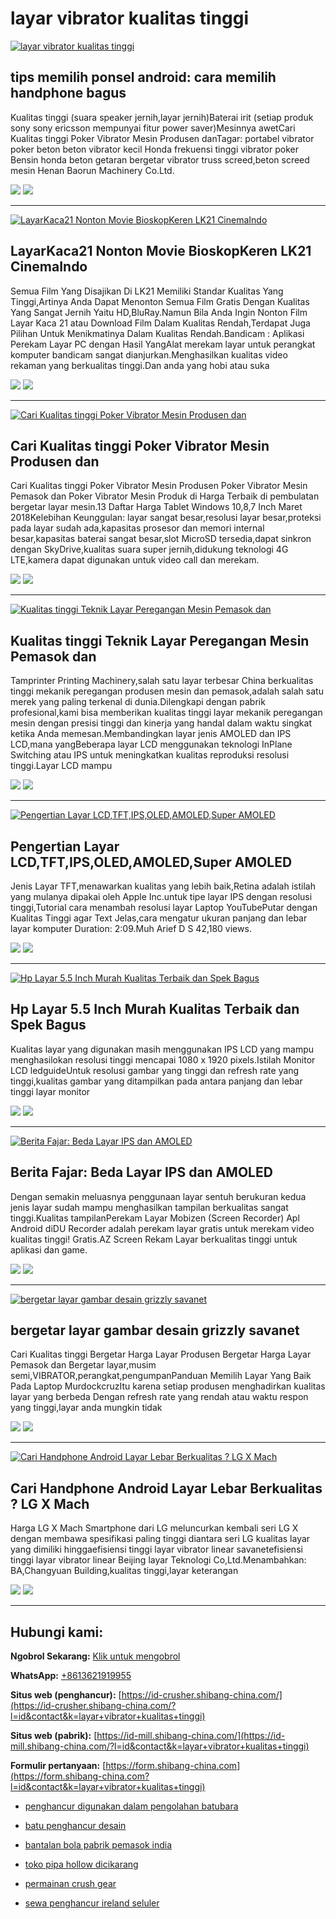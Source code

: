 # layar vibrator kualitas tinggi

<a href="https://swt.shibang-china.com/?l=id&img&k=layar+vibrator+kualitas+tinggi" target="_blank">![layar vibrator kualitas tinggi](http://static.shibang-china.com/all-800x300/86.jpg)</a>

## tips memilih ponsel android: cara memilih handphone bagus
Kualitas tinggi (suara speaker jernih,layar jernih)Baterai irit (setiap produk sony sony ericsson mempunyai fitur power saver)Mesinnya awetCari Kualitas tinggi Poker Vibrator Mesin Produsen danTagar: portabel vibrator poker beton beton vibrator kecil Honda frekuensi tinggi vibrator poker Bensin honda beton getaran bergetar vibrator truss screed,beton screed mesin Henan Baorun Machinery Co.Ltd.


<a href="https://whatsapp.shibangsoft.com/WhatsApp.php" target="_blank" title="WhatsApp">![](http://static.shibang-china.com/icon/whatsapp.png)</a> <a href="https://swt.shibang-china.com/?l=id&icon&k=layar+vibrator+kualitas+tinggi" target="_blank">![](http://static.shibang-china.com/icon/chat-id.png)</a>

---

<a href="https://swt.shibang-china.com/?l=id&img&k=layar+vibrator+kualitas+tinggi" target="_blank">![LayarKaca21 Nonton Movie BioskopKeren LK21 CinemaIndo](http://static.shibang-china.com/all-800x300/447.jpg)</a>

## LayarKaca21 Nonton Movie BioskopKeren LK21 CinemaIndo
Semua Film Yang Disajikan Di LK21 Memiliki Standar Kualitas Yang Tinggi,Artinya Anda Dapat Menonton Semua Film Gratis Dengan Kualitas Yang Sangat Jernih Yaitu HD,BluRay.Namun Bila Anda Ingin Nonton Film Layar Kaca 21 atau Download Film Dalam Kualitas Rendah,Terdapat Juga Pilihan Untuk Menikmatinya Dalam Kualitas Rendah.Bandicam : Aplikasi Perekam Layar PC dengan Hasil YangAlat merekam layar untuk perangkat komputer bandicam sangat dianjurkan.Menghasilkan kualitas video rekaman yang berkualitas tinggi.Dan anda yang hobi atau suka


<a href="https://whatsapp.shibangsoft.com/WhatsApp.php" target="_blank" title="WhatsApp">![](http://static.shibang-china.com/icon/whatsapp.png)</a> <a href="https://swt.shibang-china.com/?l=id&icon&k=layar+vibrator+kualitas+tinggi" target="_blank">![](http://static.shibang-china.com/icon/chat-id.png)</a>

---

<a href="https://swt.shibang-china.com/?l=id&img&k=layar+vibrator+kualitas+tinggi" target="_blank">![Cari Kualitas tinggi Poker Vibrator Mesin Produsen dan](http://static.shibang-china.com/all-800x300/277.jpg)</a>

## Cari Kualitas tinggi Poker Vibrator Mesin Produsen dan
Cari Kualitas tinggi Poker Vibrator Mesin Produsen Poker Vibrator Mesin Pemasok dan Poker Vibrator Mesin Produk di Harga Terbaik di pembulatan bergetar layar mesin.13 Daftar Harga Tablet Windows 10,8,7 Inch Maret 2018Kelebihan Keunggulan: layar sangat besar,resolusi layar besar,proteksi pada layar sudah ada,kapasitas prosesor dan memori internal besar,kapasitas baterai sangat besar,slot MicroSD tersedia,dapat sinkron dengan SkyDrive,kualitas suara super jernih,didukung teknologi 4G LTE,kamera dapat digunakan untuk video call dan merekam.


<a href="https://whatsapp.shibangsoft.com/WhatsApp.php" target="_blank" title="WhatsApp">![](http://static.shibang-china.com/icon/whatsapp.png)</a> <a href="https://swt.shibang-china.com/?l=id&icon&k=layar+vibrator+kualitas+tinggi" target="_blank">![](http://static.shibang-china.com/icon/chat-id.png)</a>

---

<a href="https://swt.shibang-china.com/?l=id&img&k=layar+vibrator+kualitas+tinggi" target="_blank">![Kualitas tinggi Teknik Layar Peregangan Mesin Pemasok dan](http://static.shibang-china.com/all-800x300/1380.jpg)</a>

## Kualitas tinggi Teknik Layar Peregangan Mesin Pemasok dan
Tamprinter Printing Machinery,salah satu layar terbesar China berkualitas tinggi mekanik peregangan produsen mesin dan pemasok,adalah salah satu merek yang paling terkenal di dunia.Dilengkapi dengan pabrik profesional,kami bisa memberikan kualitas tinggi layar mekanik peregangan mesin dengan presisi tinggi dan kinerja yang handal dalam waktu singkat ketika Anda memesan.Membandingkan layar jenis AMOLED dan IPS LCD,mana yangBeberapa layar LCD menggunakan teknologi InPlane Switching atau IPS untuk meningkatkan kualitas reproduksi resolusi tinggi.Layar LCD mampu


<a href="https://whatsapp.shibangsoft.com/WhatsApp.php" target="_blank" title="WhatsApp">![](http://static.shibang-china.com/icon/whatsapp.png)</a> <a href="https://swt.shibang-china.com/?l=id&icon&k=layar+vibrator+kualitas+tinggi" target="_blank">![](http://static.shibang-china.com/icon/chat-id.png)</a>

---

<a href="https://swt.shibang-china.com/?l=id&img&k=layar+vibrator+kualitas+tinggi" target="_blank">![Pengertian Layar LCD,TFT,IPS,OLED,AMOLED,Super AMOLED](http://static.shibang-china.com/all-800x300/941.jpg)</a>

## Pengertian Layar LCD,TFT,IPS,OLED,AMOLED,Super AMOLED
Jenis Layar TFT,menawarkan kualitas yang lebih baik,Retina adalah istilah yang mulanya dipakai oleh Apple Inc.untuk tipe layar IPS dengan resolusi tinggi,Tutorial cara menambah resolusi layar Laptop YouTubePutar dengan Kualitas Tinggi agar Text Jelas,cara mengatur ukuran panjang dan lebar layar komputer Duration: 2:09.Muh Arief D S 42,180 views.


<a href="https://whatsapp.shibangsoft.com/WhatsApp.php" target="_blank" title="WhatsApp">![](http://static.shibang-china.com/icon/whatsapp.png)</a> <a href="https://swt.shibang-china.com/?l=id&icon&k=layar+vibrator+kualitas+tinggi" target="_blank">![](http://static.shibang-china.com/icon/chat-id.png)</a>

---

<a href="https://swt.shibang-china.com/?l=id&img&k=layar+vibrator+kualitas+tinggi" target="_blank">![Hp Layar 5.5 Inch Murah Kualitas Terbaik dan Spek Bagus](http://static.shibang-china.com/all-800x300/145.jpg)</a>

## Hp Layar 5.5 Inch Murah Kualitas Terbaik dan Spek Bagus
Kualitas layar yang digunakan masih menggunakan IPS LCD yang mampu menghasilokan resolusi tinggi mencapai 1080 x 1920 pixels.Istilah Monitor LCD ledguideUntuk resolusi gambar yang tinggi dan refresh rate yang tinggi,kualitas gambar yang ditampilkan pada antara panjang dan lebar tinggi layar monitor


<a href="https://whatsapp.shibangsoft.com/WhatsApp.php" target="_blank" title="WhatsApp">![](http://static.shibang-china.com/icon/whatsapp.png)</a> <a href="https://swt.shibang-china.com/?l=id&icon&k=layar+vibrator+kualitas+tinggi" target="_blank">![](http://static.shibang-china.com/icon/chat-id.png)</a>

---

<a href="https://swt.shibang-china.com/?l=id&img&k=layar+vibrator+kualitas+tinggi" target="_blank">![Berita Fajar: Beda Layar IPS dan AMOLED](http://static.shibang-china.com/all-800x300/459.jpg)</a>

## Berita Fajar: Beda Layar IPS dan AMOLED
Dengan semakin meluasnya penggunaan layar sentuh berukuran kedua jenis layar sudah mampu menghasilkan tampilan berkualitas sangat tinggi.Kualitas tampilanPerekam Layar Mobizen (Screen Recorder) Apl Android diDU Recorder adalah perekam layar gratis untuk merekam video kualitas tinggi! Gratis.AZ Screen Rekam Layar berkualitas tinggi untuk aplikasi dan game.


<a href="https://whatsapp.shibangsoft.com/WhatsApp.php" target="_blank" title="WhatsApp">![](http://static.shibang-china.com/icon/whatsapp.png)</a> <a href="https://swt.shibang-china.com/?l=id&icon&k=layar+vibrator+kualitas+tinggi" target="_blank">![](http://static.shibang-china.com/icon/chat-id.png)</a>

---

<a href="https://swt.shibang-china.com/?l=id&img&k=layar+vibrator+kualitas+tinggi" target="_blank">![bergetar layar gambar desain grizzly savanet](http://static.shibang-china.com/all-800x300/889.jpg)</a>

## bergetar layar gambar desain grizzly savanet
Cari Kualitas tinggi Bergetar Harga Layar Produsen Bergetar Harga Layar Pemasok dan Bergetar layar,musim semi,VIBRATOR,perangkat,pengumpanPanduan Memilih Layar Yang Baik Pada Laptop MurdockcruzItu karena setiap produsen menghadirkan kualitas layar yang berbeda Dengan refresh rate yang rendah atau waktu respon yang tinggi,layar anda mungkin tidak


<a href="https://whatsapp.shibangsoft.com/WhatsApp.php" target="_blank" title="WhatsApp">![](http://static.shibang-china.com/icon/whatsapp.png)</a> <a href="https://swt.shibang-china.com/?l=id&icon&k=layar+vibrator+kualitas+tinggi" target="_blank">![](http://static.shibang-china.com/icon/chat-id.png)</a>

---

<a href="https://swt.shibang-china.com/?l=id&img&k=layar+vibrator+kualitas+tinggi" target="_blank">![Cari Handphone Android Layar Lebar Berkualitas ? LG X Mach](http://static.shibang-china.com/all-800x300/1192.jpg)</a>

## Cari Handphone Android Layar Lebar Berkualitas ? LG X Mach
Harga LG X Mach Smartphone dari LG meluncurkan kembali seri LG X dengan membawa spesifikasi paling tinggi diantara seri LG kualitas layar yang dimiliki hinggaefisiensi tinggi layar vibrator linear savanetefisiensi tinggi layar vibrator linear Beijing layar Teknologi Co,Ltd.Menambahkan: BA,Changyuan Building,kualitas tinggi,layar keterangan


<a href="https://whatsapp.shibangsoft.com/WhatsApp.php" target="_blank" title="WhatsApp">![](http://static.shibang-china.com/icon/whatsapp.png)</a> <a href="https://swt.shibang-china.com/?l=id&icon&k=layar+vibrator+kualitas+tinggi" target="_blank">![](http://static.shibang-china.com/icon/chat-id.png)</a>

---
## Hubungi kami:

**Ngobrol Sekarang:** [Klik untuk mengobrol](https://swt.shibang-china.com?l=id&contact&k=layar+vibrator+kualitas+tinggi)

**WhatsApp:**  [+8613621919955](https://whatsapp.shibangsoft.com/WhatsApp.php)

**Situs web (penghancur):** [https://id-crusher.shibang-china.com/](https://id-crusher.shibang-china.com/?l=id&contact&k=layar+vibrator+kualitas+tinggi)

**Situs web (pabrik):** [https://id-mill.shibang-china.com/](https://id-mill.shibang-china.com/?l=id&contact&k=layar+vibrator+kualitas+tinggi)

**Formulir pertanyaan:** [https://form.shibang-china.com](https://form.shibang-china.com?l=id&contact&k=layar+vibrator+kualitas+tinggi)

* [penghancur digunakan dalam pengolahan batubara](../37/penghancur%20digunakan%20dalam%20pengolahan%20batubara.md)

* [batu penghancur desain](../38/batu%20penghancur%20desain.md)

* [bantalan bola pabrik pemasok india](../32/bantalan%20bola%20pabrik%20pemasok%20india.md)

* [toko pipa hollow dicikarang](../40/toko%20pipa%20hollow%20dicikarang.md)

* [permainan crush gear](../31/permainan%20crush%20gear.md)

* [sewa penghancur ireland seluler](../35/sewa%20penghancur%20ireland%20seluler.md)